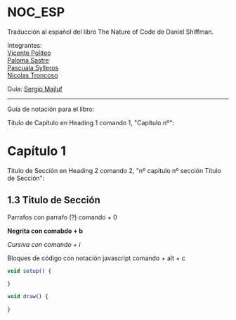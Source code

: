 # NOC_ESP
Traducción al español del libro The Nature of Code de Daniel Shiffman.

Integrantes:  
[Vicente Politeo](https://github.com/vipoliteo)  
[Paloma Sastre](https://github.com/palosastre)  
[Pascuala Sylleros](https://github.com/Paxita)  
[Nicolas Troncoso](https://github.com/nicotron)  

Guía:
[Sergio Majluf](https://github.com/sergiomajluf)

------

Guía de notación para el libro:

Título de Capítulo en Heading 1 comando 1, "Capítulo nº":

# Capítulo 1

Titulo de Sección en Heading 2 comando 2, "nº capítulo nº sección Título de Sección":

## 1.3 Titulo de Sección

Parrafos con parrafo (?) comando + 0

**Negrita con comabdo + b**

*Cursiva con comando + i*

Bloques de código con notación javascript comando + alt + c

```javascript
void setup() {
	
}

void draw() {
	
}
```